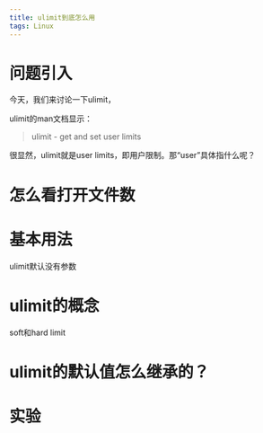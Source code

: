 ```yaml
---
title: ulimit到底怎么用
tags: Linux
---
```

# 问题引入
今天，我们来讨论一下ulimit，

ulimit的man文档显示：
> ulimit - get and set user limits

很显然，ulimit就是user limits，即用户限制。那“user”具体指什么呢？


# 怎么看打开文件数
# 基本用法
ulimit默认没有参数
# ulimit的概念
soft和hard limit

# ulimit的默认值怎么继承的？
# 实验
